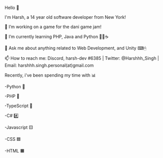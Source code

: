 Hello 👋

I'm Harsh, a 14 year old software developer from New York! 

🔭 I’m working on a game for the dani game jam!

🌱 I’m currently learning PHP, Java and Python 🐍🐘☕

💬 Ask me about anything related to Web Development, and Unity ⌨🖱

📫 How to reach me: Discord, harsh-dev #6385 | Twitter: @Harshhh_Singh | Email: harshhh.singh.personal(at)gmail.com



Recently, i've been spending my time with 📊

-Python 🐍

-PHP 🐘

-TypeScript 📜

-C# #️⃣ 

-Javascript 🟨

-CSS 🟦

-HTML 🟧
